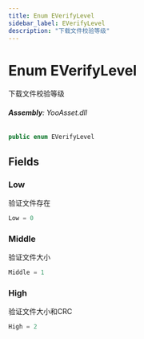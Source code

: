 ```yaml
---
title: Enum EVerifyLevel
sidebar_label: EVerifyLevel
description: "下载文件校验等级"
---
```

# Enum EVerifyLevel
下载文件校验等级

###### **Assembly**: YooAsset.dll

```csharp title="Declaration"
public enum EVerifyLevel
```
## Fields
### Low
验证文件存在

```csharp title="Declaration"
Low = 0
```
### Middle
验证文件大小

```csharp title="Declaration"
Middle = 1
```
### High
验证文件大小和CRC

```csharp title="Declaration"
High = 2
```
